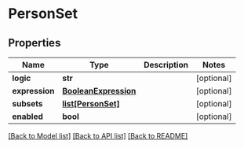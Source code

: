 # PersonSet

## Properties
Name | Type | Description | Notes
------------ | ------------- | ------------- | -------------
**logic** | **str** |  | [optional] 
**expression** | [**BooleanExpression**](BooleanExpression.md) |  | [optional] 
**subsets** | [**list[PersonSet]**](PersonSet.md) |  | [optional] 
**enabled** | **bool** |  | [optional] 

[[Back to Model list]](../README.md#documentation-for-models) [[Back to API list]](../README.md#documentation-for-api-endpoints) [[Back to README]](../README.md)

